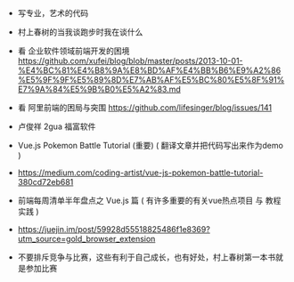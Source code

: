 
* 写专业，艺术的代码

* 村上春树的当我谈跑步时我在谈什么

* 看  企业软件领域前端开发的困境 https://github.com/xufei/blog/blob/master/posts/2013-10-01-%E4%BC%81%E4%B8%9A%E8%BD%AF%E4%BB%B6%E9%A2%86%E5%9F%9F%E5%89%8D%E7%AB%AF%E5%BC%80%E5%8F%91%E7%9A%84%E5%9B%B0%E5%A2%83.md
* 看  阿里前端的困局与突围 https://github.com/lifesinger/blog/issues/141


* 卢俊祥 2gua 福富软件



* Vue.js Pokemon Battle Tutorial (重要)   ( 翻译文章并把代码写出来作为demo )
* https://medium.com/coding-artist/vue-js-pokemon-battle-tutorial-380cd72eb681



* 前端每周清单半年盘点之 Vue.js 篇    ( 有许多重要的有关vue热点项目 与 教程实践 )
* https://juejin.im/post/59928d55518825486f1e8369?utm_source=gold_browser_extension


* 不要排斥竞争与比赛，这些有利于自己成长，也有好处，村上春树第一本书就是参加比赛

























